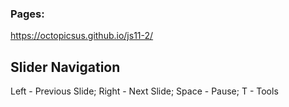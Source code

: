 ### Pages:
https://octopicsus.github.io/js11-2/

## Slider Navigation

Left - Previous Slide;
Right - Next Slide;
Space - Pause;
T - Tools

